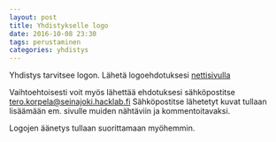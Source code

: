 ```yaml
---
layout: post
title: Yhdistykselle logo
date: 2016-10-08 23:30 
tags: perustaminen
categories: yhdistys
---
```

Yhdistys tarvitsee logon. Lähetä logoehdotuksesi [nettisivulla](http://sjkhacklab.koodaa.net/logo/)

Vaihtoehtoisesti voit myös lähettää ehdotuksesi sähköpostitse <span style="unicode-bidi: bidi-override;direction: rtl;">if.balkcah.ikojanies@aleprok.oret</span>
Sähköpostitse lähetetyt kuvat tullaan lisäämään em. sivulle muiden nähtäviin ja kommentoitavaksi.

Logojen äänetys tullaan suorittamaan myöhemmin.
